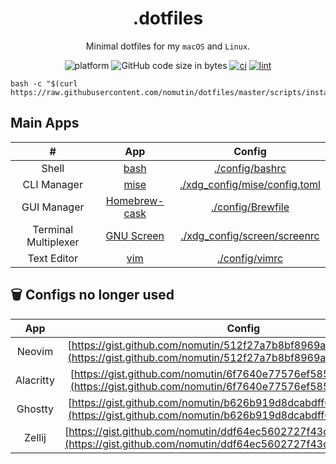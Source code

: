 <div align="center">

# .dotfiles

Minimal dotfiles for my `macOS` and `Linux`.

![platform](https://img.shields.io/badge/platform-macOS%20|%20Linux-blue)
![GitHub code size in bytes](https://img.shields.io/github/languages/code-size/nomutin/dotfiles)
[![ci](https://github.com/nomutin/dotfiles/actions/workflows/ci.yaml/badge.svg)](https://github.com/nomutin/dotfiles/actions/workflows/ci.yaml)
[![lint](https://github.com/nomutin/dotfiles/actions/workflows/lint.yaml/badge.svg)](https://github.com/nomutin/dotfiles/actions/workflows/lint.yaml)

</div>

```shell
bash -c "$(curl https://raw.githubusercontent.com/nomutin/dotfiles/master/scripts/install.sh)"
```

## Main Apps

| #                    | App                                                | Config                                                           |
| :------------------: | :------------------------------------------------: | :--------------------------------------------------------------: |
| Shell                | [bash](https://www.gnu.org/software/bash/)         | [./config/bashrc](./config/bashrc)                               |
| CLI Manager          | [mise](https://mise.jdx.dev/)                      | [./xdg_config/mise/config.toml](./xdg_config/mise/config.toml)   |
| GUI Manager          | [Homebrew-cask](https://brew.sh)                   | [./config/Brewfile](./config/Brewfile)                           |
| Terminal Multiplexer | [GNU Screen](https://www.gnu.org/software/screen/) | [./xdg_config/screen/screenrc](./xdg_config/screen/screenrc)     |
| Text Editor          | [vim](https://www.vim.org)                         | [./config/vimrc](./config/vimrc)                                 |

## 🗑️ Configs no longer used

| App       | Config |
| :-------: | :---: |
| Neovim    | [https://gist.github.com/nomutin/512f27a7b8bf8969a43d9ff0483938da](https://gist.github.com/nomutin/512f27a7b8bf8969a43d9ff0483938da) |
| Alacritty | [https://gist.github.com/nomutin/6f7640e77576ef585c9fb7dc15ff9f13](https://gist.github.com/nomutin/6f7640e77576ef585c9fb7dc15ff9f13) |
| Ghostty   | [https://gist.github.com/nomutin/b626b919d8dcabdff6da39e342a8f16a](https://gist.github.com/nomutin/b626b919d8dcabdff6da39e342a8f16a) |
| Zellij    | [https://gist.github.com/nomutin/ddf64ec5602727f43d81357648adb189](https://gist.github.com/nomutin/ddf64ec5602727f43d81357648adb189) |
